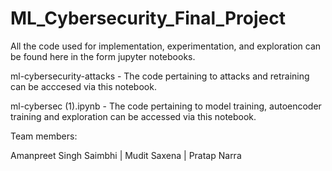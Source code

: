 # ML_Cybersecurity_Final_Project

All the code used for implementation, experimentation, and exploration can be found here in the form jupyter notebooks.

ml-cybersecurity-attacks - The code pertaining to attacks and retraining can be acccesed via this notebook.

ml-cybersec (1).ipynb - The code pertaining to model training, autoencoder training and exploration can be accessed via this notebook.


Team members:

Amanpreet Singh Saimbhi | Mudit Saxena | Pratap Narra
